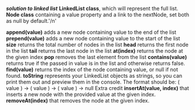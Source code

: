 ***solution to linked list***
**LinkedList class**, which will represent the full list.
**Node class** containing a value property and a link to the nextNode, set both as null by default.'/n'

**append(value)** adds a new node containing value to the end of the list
**prepend(value)** adds a new node containing value to the start of the list
**size** returns the total number of nodes in the list
**head** returns the first node in the list
**tail** returns the last node in the list
**at(index)** returns the node at the given index
**pop** removes the last element from the list
**contains(value)** returns true if the passed in value is in the list and otherwise returns false.
**find(value)** returns the index of the node containing value, or null if not found.
**toString** represents your LinkedList objects as strings, so you can print them out and preview them in the console. The format should be: ( value ) -> ( value ) -> ( value ) -> null
Extra credit
**insertAt(value, index)** that inserts a new node with the provided value at the given index.
**removeAt(index)** that removes the node at the given index.
